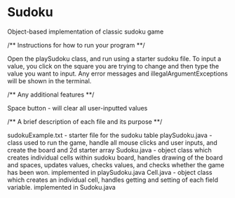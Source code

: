 # Sudoku
Object-based implementation of classic sudoku game

/** Instructions for how to run your program **/
 
Open the playSudoku class, and run using a starter sudoku file.
To input a value, you click on the square you are trying 
to change and then type the value you want to input. Any error messages and 
illegalArgumentExceptions will be shown in the terminal.

/** Any additional features **/                
 
Space button - will clear all user-inputted values

/** A brief description of each file and its purpose **/                                
 
 sudokuExample.txt - starter file for the sudoku table
 playSudoku.java -  class used to run the game, handle all mouse clicks and user
     inputs, and create the board and 2d starter array
 Sudoku.java - object class which creates individual cells within sudoku board, 
     handles drawing of the board and spaces, updates values, checks values, and 
     checks whether the game has been won. implemented in playSudoku.java
 Cell.java - object class which creates an individual cell, handles getting and 
     setting of each field variable. implemented in Sudoku.java
